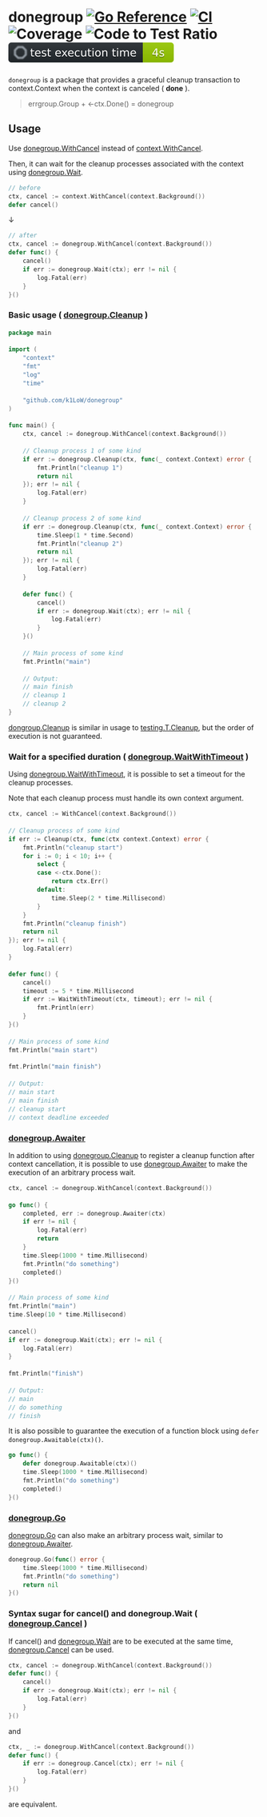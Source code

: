 # donegroup [![Go Reference](https://pkg.go.dev/badge/github.com/k1LoW/donegroup.svg)](https://pkg.go.dev/github.com/k1LoW/donegroup) [![CI](https://github.com/k1LoW/donegroup/actions/workflows/ci.yml/badge.svg)](https://github.com/k1LoW/donegroup/actions/workflows/ci.yml) ![Coverage](https://raw.githubusercontent.com/k1LoW/octocovs/main/badges/k1LoW/donegroup/coverage.svg) ![Code to Test Ratio](https://raw.githubusercontent.com/k1LoW/octocovs/main/badges/k1LoW/donegroup/ratio.svg) ![Test Execution Time](https://raw.githubusercontent.com/k1LoW/octocovs/main/badges/k1LoW/donegroup/time.svg)

`donegroup` is a package that provides a graceful cleanup transaction to context.Context when the context is canceled ( **done** ).

> errgroup.Group + <-ctx.Done() = donegroup

## Usage

Use [donegroup.WithCancel](https://pkg.go.dev/github.com/k1LoW/donegroup#WithCancel) instead of [context.WithCancel](https://pkg.go.dev/context#WithCancel).

Then, it can wait for the cleanup processes associated with the context using [donegroup.Wait](https://pkg.go.dev/github.com/k1LoW/donegroup#Wait).

``` go
// before
ctx, cancel := context.WithCancel(context.Background())
defer cancel()
```

↓

``` go
// after
ctx, cancel := donegroup.WithCancel(context.Background())
defer func() {
	cancel()
	if err := donegroup.Wait(ctx); err != nil {
		log.Fatal(err)
	}
}()
```

### Basic usage ( [donegroup.Cleanup](https://pkg.go.dev/github.com/k1LoW/donegroup#Cleanup) )

```go
package main

import (
	"context"
	"fmt"
	"log"
	"time"

	"github.com/k1LoW/donegroup"
)

func main() {
	ctx, cancel := donegroup.WithCancel(context.Background())

	// Cleanup process 1 of some kind
	if err := donegroup.Cleanup(ctx, func(_ context.Context) error {
		fmt.Println("cleanup 1")
		return nil
	}); err != nil {
		log.Fatal(err)
	}

	// Cleanup process 2 of some kind
	if err := donegroup.Cleanup(ctx, func(_ context.Context) error {
		time.Sleep(1 * time.Second)
		fmt.Println("cleanup 2")
		return nil
	}); err != nil {
		log.Fatal(err)
	}

	defer func() {
		cancel()
		if err := donegroup.Wait(ctx); err != nil {
			log.Fatal(err)
		}
	}()

	// Main process of some kind
	fmt.Println("main")

	// Output:
	// main finish
	// cleanup 1
	// cleanup 2
}
```

[dongroup.Cleanup](https://pkg.go.dev/github.com/k1LoW/donegroup#Cleanup) is similar in usage to [testing.T.Cleanup](https://pkg.go.dev/testing#T.Cleanup), but the order of execution is not guaranteed.

### Wait for a specified duration ( [donegroup.WaitWithTimeout](https://pkg.go.dev/github.com/k1LoW/donegroup#WaitWithTimeout) )

Using [donegroup.WaitWithTimeout](https://pkg.go.dev/github.com/k1LoW/donegroup#WaitWithTimeout), it is possible to set a timeout for the cleanup processes.

Note that each cleanup process must handle its own context argument.

```go
ctx, cancel := WithCancel(context.Background())

// Cleanup process of some kind
if err := Cleanup(ctx, func(ctx context.Context) error {
	fmt.Println("cleanup start")
	for i := 0; i < 10; i++ {
		select {
		case <-ctx.Done():
			return ctx.Err()
		default:
			time.Sleep(2 * time.Millisecond)
		}
	}
	fmt.Println("cleanup finish")
	return nil
}); err != nil {
	log.Fatal(err)
}

defer func() {
	cancel()
	timeout := 5 * time.Millisecond
	if err := WaitWithTimeout(ctx, timeout); err != nil {
		fmt.Println(err)
	}
}()

// Main process of some kind
fmt.Println("main start")

fmt.Println("main finish")

// Output:
// main start
// main finish
// cleanup start
// context deadline exceeded
```

### [donegroup.Awaiter](https://pkg.go.dev/github.com/k1LoW/donegroup#Awaiter)

In addition to using [donegroup.Cleanup](https://pkg.go.dev/github.com/k1LoW/donegroup#Cleanup) to register a cleanup function after context cancellation, it is possible to use [donegroup.Awaiter](https://pkg.go.dev/github.com/k1LoW/donegroup#Awaiter) to make the execution of an arbitrary process wait.

``` go
ctx, cancel := donegroup.WithCancel(context.Background())

go func() {
	completed, err := donegroup.Awaiter(ctx)
	if err != nil {
		log.Fatal(err)
		return
	}
	time.Sleep(1000 * time.Millisecond)
	fmt.Println("do something")
	completed()
}()

// Main process of some kind
fmt.Println("main")
time.Sleep(10 * time.Millisecond)

cancel()
if err := donegroup.Wait(ctx); err != nil {
	log.Fatal(err)
}

fmt.Println("finish")

// Output:
// main
// do something
// finish
```

It is also possible to guarantee the execution of a function block using `defer donegroup.Awaitable(ctx)()`.

``` go
go func() {
	defer donegroup.Awaitable(ctx)()
	time.Sleep(1000 * time.Millisecond)
	fmt.Println("do something")
	completed()
}()
```

### [donegroup.Go](https://pkg.go.dev/github.com/k1LoW/donegroup#Go)

[donegroup.Go](https://pkg.go.dev/github.com/k1LoW/donegroup#Go) can also make an arbitrary process wait, similar to [donegroup.Awaiter](https://pkg.go.dev/github.com/k1LoW/donegroup#Awaiter).

``` go
donegroup.Go(func() error {
	time.Sleep(1000 * time.Millisecond)
	fmt.Println("do something")
	return nil
}()
```

### Syntax sugar for cancel() and donegroup.Wait ( [donegroup.Cancel](https://pkg.go.dev/github.com/k1LoW/donegroup#Cancel) )

If cancel() and [donegroup.Wait](https://pkg.go.dev/github.com/k1LoW/donegroup#Wait) are to be executed at the same time, [donegroup.Cancel](https://pkg.go.dev/github.com/k1LoW/donegroup#Cancel) can be used.

``` go
ctx, cancel := donegroup.WithCancel(context.Background())
defer func() {
	cancel()
	if err := donegroup.Wait(ctx); err != nil {
		log.Fatal(err)
	}
}()
```

and

``` go
ctx, _ := donegroup.WithCancel(context.Background())
defer func() {
	if err := donegroup.Cancel(ctx); err != nil {
		log.Fatal(err)
	}
}()
```

are equivalent.

